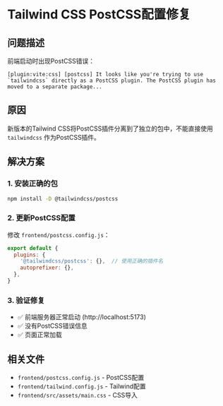# Tailwind CSS PostCSS配置修复

## 问题描述
前端启动时出现PostCSS错误：
```
[plugin:vite:css] [postcss] It looks like you're trying to use `tailwindcss` directly as a PostCSS plugin. The PostCSS plugin has moved to a separate package...
```

## 原因
新版本的Tailwind CSS将PostCSS插件分离到了独立的包中，不能直接使用 `tailwindcss` 作为PostCSS插件。

## 解决方案

### 1. 安装正确的包
```bash
npm install -D @tailwindcss/postcss
```

### 2. 更新PostCSS配置
修改 `frontend/postcss.config.js`：
```javascript
export default {
  plugins: {
    '@tailwindcss/postcss': {},  // 使用正确的插件名
    autoprefixer: {},
  },
}
```

### 3. 验证修复
- ✅ 前端服务器正常启动 (http://localhost:5173)
- ✅ 没有PostCSS错误信息
- ✅ 页面正常加载

## 相关文件
- `frontend/postcss.config.js` - PostCSS配置
- `frontend/tailwind.config.js` - Tailwind配置
- `frontend/src/assets/main.css` - CSS导入